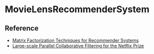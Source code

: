 # MovieLensRecommenderSystem
## Reference
- [Matrix Factorization Techniques for Recommender Systems](http://citeseer.ist.psu.edu/viewdoc/download;jsessionid=8413B85890576DE006023342D58E8E67?doi=10.1.1.147.8295&rep=rep1&type=pdf)
- [Large-scale Parallel Collaborative Filtering for
the Netflix Prize](http://www.grappa.univ-lille3.fr/~mary/cours/stats/centrale/reco/paper/MatrixFactorizationALS.pdf)
